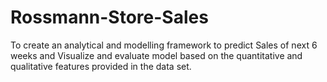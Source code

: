 # Rossmann-Store-Sales
To create an analytical and modelling framework to predict Sales of next 6 weeks and Visualize and evaluate model based on the quantitative and qualitative features provided in the data set.
